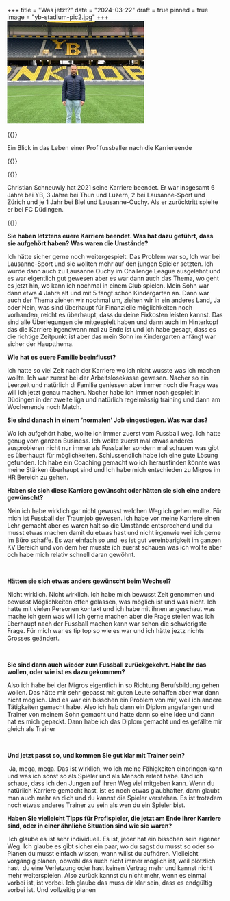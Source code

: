 +++
title = "Was jetzt?"
date = "2024-03-22"
draft = true
pinned = true
image = "yb-stadium-pic2.jpg"
+++
![Christian Schneuwly auf dem Feld im YB Stadion](yb-stadium-pic2.jpg)

{{<lead>}}

Ein Blick in das Leben einer Profifussballer nach die Karriereende

{{</lead>}}

{{<box>}}

Christian Schneuwly hat 2021 seine Karriere beendet. Er war insgesamt 6 Jahre bei YB, 3 Jahre bei Thun und Luzern, 2 bei Lausanne-Sport und Zürich und je 1 Jahr bei Biel und Lausanne-Ouchy. Als er zurücktritt spielte er bei FC Düdingen.

{{</box>}}



**Sie haben letztens euere Karriere beendet. Was hat dazu geführt, dass sie aufgehört haben? Was waren die Umstände?**

 Ich hätte sicher gerne noch weitergespielt. Das Problem war so, Ich war bei Lausanne-Sport und sie wollten mehr auf den jungen Spieler setzten. Ich wurde dann auch zu Lausanne Ouchy im Challenge League ausgelehnt und es war eigentlich gut gewesen aber es war dann auch das Thema, wo geht es jetzt hin, wo kann ich nochmal in einem Club spielen. Mein Sohn war dann etwa 4 Jahre alt und mit 5 fängt schon Kindergarten an. Dann war auch der Thema ziehen wir nochmal um, ziehen wir in ein anderes Land, Ja oder Nein, was sind überhaupt für Finanzielle möglichkeiten noch vorhanden, reicht es überhaupt, dass du deine Fixkosten leisten kannst. Das sind alle Überlegungen die mitgespielt haben und dann auch im Hinterkopf das die Karriere irgendwann mal zu Ende ist und ich habe gesagt, dass es die richtige Zeitpunkt ist aber das mein Sohn im Kindergarten anfängt war sicher der Hauptthema.



**Wie hat es euere Familie beeinflusst?**

Ich hatte so viel Zeit nach der Karriere wo ich nicht wusste was ich machen wollte. Ich war zuerst bei der Arbeitslosekasse gewesen. Nacher so ein Leerzeit und natürlich di Familie geniessen aber immer noch die Frage was will ich jetzt genau machen. Nacher habe ich immer noch gespielt in Düdingen in der zweite liga und natürlich regelmässig training und dann am Wochenende noch Match.



**Sie sind danach in einem ‘normalen’ Job eingestiegen. Was war das?**

Wo ich aufgehört habe, wollte ich immer zuerst vom Fussball weg. Ich hatte genug vom ganzen Business. Ich wollte zuerst mal etwas anderes ausprobieren nicht nur immer als Fussballer sondern mal schauen was gibt es überhaupt für möglichkeiten. Schlussendlich habe ich eine gute Lösung gefunden. Ich habe ein Coaching gemacht wo ich herausfinden könnte was meine Stärken überhaupt sind und Ich habe mich entschieden zu Migros im HR Bereich zu gehen.



**Haben sie sich diese Karriere gewünscht oder hätten sie sich eine andere gewünscht?**

Nein ich habe wirklich gar nicht gewusst welchen Weg ich gehen wollte. Für mich ist Fussball der Traumjob gewesen. Ich habe vor meine Karriere einen Lehr gemacht aber es waren halt so die Umstände entsprechend und du musst etwas machen damit du etwas hast und nicht irgenwie weil ich gerne im Büro schaffe. Es war einfach so und  es ist gut vereinbarigkeit im ganzen KV Bereich und von dem her musste ich zuerst schauen was ich wollte aber och habe mich relativ schnell daran gewöhnt.

 

**Hätten sie sich etwas anders gewünscht beim Wechsel?**

Nicht wirklich. Nicht wirklich. Ich habe mich bewusst Zeit genommen und bewusst Möglichkeiten offen gelassen, was möglich ist und was nicht. Ich hatte mit vielen Personen kontakt und ich habe mit ihnen angeschaut was mache ich gern was will ich gerne machen aber die Frage stellen was ich überhaupt nach der Fussball machen kann war schon die schwierigste Frage. Für mich war es tip top so wie es war und ich hätte jeztz nichts Grosses geändert.

 

**Sie sind dann auch wieder zum Fussball zurückgekehrt. Habt Ihr das wollen, oder wie ist es dazu gekommen?** 

Also ich habe bei der Migros eigentlich in so Richtung Berufsbildung gehen wollen. Das hätte mir sehr gepasst mit guten Leute schaffen aber war dann nicht möglich. Und es war ein bisschen ein Problem von mir, weil ich andere Tätigkeiten gemacht habe. Also ich hab dann ein Diplom angefangen und Trainer von meinem Sohn gemacht und hatte dann so eine Idee und dann hat es mich gepackt. Dann habe ich das Diplom gemacht und es gefällte mir gleich als Trainer

 

**Und jetzt passt so, und kommen Sie gut klar mit Trainer sein?** 

 Ja, mega, mega. Das ist wirklich, wo ich meine Fähigkeiten einbringen kann und was ich sonst so als Spieler und als Mensch erlebt habe. Und ich schaue, dass ich den Jungen auf ihren Weg viel mitgeben kann. Wenn du natürlich Karriere gemacht hast, ist es noch etwas glaubhafter, dann glaubt man auch mehr an dich und du kannst die Spieler verstehen. Es ist trotzdem noch etwas anderes Trainer zu sein als wen du ein Spieler bist. 



**Haben Sie vielleicht Tipps für Profispieler, die jetzt am Ende ihrer Karriere sind, oder in einer ähnliche Situation sind wie sie waren?** 

 Ich glaube es ist sehr individuell. Es ist, jeder hat ein bisschen sein eigener Weg. Ich glaube es gibt sicher ein paar, wo du sagst du musst so oder so Planen du musst einfach wissen, wann willst du aufhören. Vielleicht vorgängig planen, obwohl das auch nicht immer möglich ist, weil plötzlich hast  du eine Verletzung oder hast keinen Vertrag mehr und kannst nicht mehr weiterspielen. Also zurück kannst du nicht mehr, wenn es einmal vorbei ist, ist vorbei. Ich glaube das muss dir klar sein, dass es endgültig vorbei ist. Und vollzeitig planen

![]()

![]()